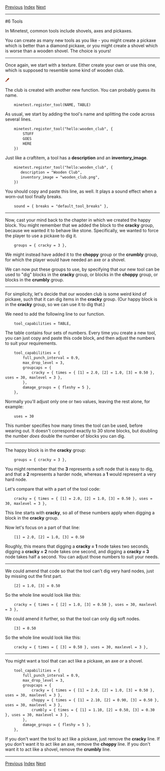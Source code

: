 [Previous](ch05.html) [Index](index.html) [Next](ch07.html)

---

#6 Tools

In Minetest, common tools include shovels, axes and pickaxes.

You can create as many new tools as you like - you might create a pickaxe which is better than a diamond pickaxe, or you might create a shovel which is worse than a wooden shovel. The choice is yours!

---

Once again, we start with a texture. Either create your own or use this one, which is supposed to resemble some kind of wooden club.

![Wooden club](img/ch06/wooden_club.png)

The club is created with another new function. You can probably guess its name.

        minetest.register_tool(NAME, TABLE)

As usual, we start by adding the tool's name and splitting the code across several lines.

        minetest.register_tool("hello:wooden_club", {
            STUFF
            GOES
            HERE
        })

Just like a craftitem, a tool has a **description** and an **inventory_image**.

        minetest.register_tool("hello:wooden_club", {
           description = "Wooden Club",
           inventory_image = "wooden_club.png",
        })

You should copy and paste this line, as well. It plays a sound effect when a worn-out tool finally breaks.

        sound = { breaks = "default_tool_breaks" },

---

Now, cast your mind back to the chapter in which we created the happy block. You might remember that we added the block to the **cracky** group, because we wanted it to behave like stone. Specifically, we wanted to force the player to use a pickaxe to dig it.

        groups = { cracky = 3 },

We might instead have added it to the **choppy** group or the **crumbly** group, for which the player would have needed an axe or a shovel.

We can now put these groups to use, by specifying that our new tool can be used to "dig" blocks in the **cracky** group, or blocks in the **choppy** group, or blocks in the **crumbly** group.

---

For simplicity, let's decide that our wooden club is some weird kind of pickaxe, such that it can dig items in the **cracky** group. (Our happy block is in the **cracky** group, so we can use it to dig that.)

We need to add the following line to our function.

        tool_capabilities = TABLE,

The table contains four sets of numbers. Every time you create a new tool, you can just copy and paste this code block, and then adjust the numbers to suit your requirements.

        tool_capabilities = {
            full_punch_interval = 0.9,
            max_drop_level = 3,
            groupcaps = {
                cracky = { times = { [1] = 2.0, [2] = 1.0, [3] = 0.50 }, uses = 30, maxlevel = 3 },
            },
            damage_groups = { fleshy = 5 },
        },

Normally you'll adjust only one or two values, leaving the rest alone, for example:

        uses = 30

This number specifies how many times the tool can be used, before wearing out. It doesn't correspond exactly to 30 stone blocks, but doubling the number *does* double the number of blocks you can dig.

---

The happy block is in the **cracky** group:

        groups = { cracky = 3 },

You might remember that the **3** represents a soft node that is easy to dig, and that a **2** represents a harder node, whereas a **1** would represent a very hard node.

Let's compare that with a part of the tool code:

        cracky = { times = { [1] = 2.0, [2] = 1.0, [3] = 0.50 }, uses = 30, maxlevel = 3 },

This line starts with **cracky**, so all of these numbers apply when digging a block in the **cracky** group.

Now let's focus on a part of that line:

        [1] = 2.0, [2] = 1.0, [3] = 0.50

Roughly, this means that digging a **cracky = 1** node takes two seconds, digging a **cracky = 2** node takes one second, and digging a **cracky = 3** node takes half a second. You can adjust those numbers to suit your needs.

---

We could amend that code so that the tool can't dig very hard nodes, just by missing out the first part.

        [2] = 1.0, [3] = 0.50

So the whole line would look like this:

        cracky = { times = { [2] = 1.0, [3] = 0.50 }, uses = 30, maxlevel = 3 },

We could amend it further, so that the tool can only dig soft nodes.

        [3] = 0.50

So the whole line would look like this:

        cracky = { times = { [3] = 0.50 }, uses = 30, maxlevel = 3 },

---

You might want a tool that can act like a pickaxe, an axe *or* a shovel.

        tool_capabilities = {
            full_punch_interval = 0.9,
            max_drop_level = 3,
            groupcaps = {
                cracky = { times = { [1] = 2.0, [2] = 1.0, [3] = 0.50 }, uses = 30, maxlevel = 3 },
                choppy = { times = { [1] = 2.10, [2] = 0.90, [3] = 0.50 }, uses = 30, maxlevel = 3 },
                crumbly = { times = { [1] = 1.10, [2] = 0.50, [3] = 0.30 }, uses = 30, maxlevel = 3 },
            },
            damage_groups = { fleshy = 5 },
        },

If you don't want the tool to act like a pickaxe, just remove the **cracky** line. If you don't want it to act like an axe, remove the **choppy** line. If you don't want it to act like a shovel, remove the **crumbly** line.

---

[Previous](ch05.html) [Index](index.html) [Next](ch07.html)
